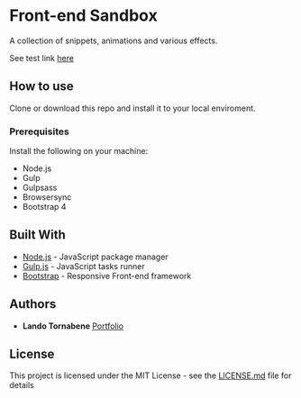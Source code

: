 # Front-end Sandbox

A collection of snippets, animations and various effects.

See test link [here](http://testbed.arekibo.com/github/animations/)

## How to use

Clone or download this repo and install it to your local enviroment. 

### Prerequisites

Install the following on your machine:

* Node.js
* Gulp
* Gulpsass
* Browsersync
* Bootstrap 4

## Built With

* [Node.js](https://nodejs.org/en/) - JavaScript package manager
* [Gulp.js](https://gulpjs.com/) - JavaScript tasks runner
* [Bootstrap](https://getbootstrap.com/) - Responsive Front-end framework 

## Authors

* **Lando Tornabene** [Portfolio](http://landodesign.com)

## License

This project is licensed under the MIT License - see the [LICENSE.md](LICENSE.md) file for details
